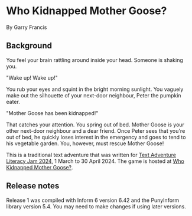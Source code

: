 # Who Kidnapped Mother Goose?

By Garry Francis

## Background

You feel your brain rattling around inside your head. Someone is shaking you.

"Wake up! Wake up!"

You rub your eyes and squint in the bright morning sunlight. You vaguely make out the silhouette of your next-door neighbour, Peter the pumpkin eater.

"Mother Goose has been kidnapped!"

That catches your attention. You spring out of bed. Mother Goose is your other next-door neighbour and a dear friend. Once Peter sees that you're out of bed, he quickly loses interest in the emergency and goes to tend to his vegetable garden. You, however, must rescue Mother Goose!

This is a traditional text adventure that was written for [Text Adventure Literacy Jam 2024](https://itch.io/jam/talp2024), 1 March to 30 April 2024. The game is hosted at [Who Kidnapped Mother Goose?](https://warrigal.itch.io/who-kidnapped-mother-goose).

## Release notes

Release 1 was compiled with Inform 6 version 6.42 and the PunyInform library version 5.4. You may need to make changes if using later versions.

